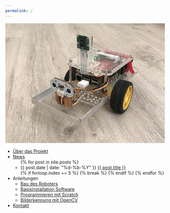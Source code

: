 ```yaml
---
permalink: /
---
```


![Schüler Roboter](images/rover.jpg)

* [Über das Projekt](project/)
* [News](news/)
  <ul>
    {% for post in site.posts %}
      <li>{{ post.date | date: "%d-%b-%Y" }} <a href="{{ post.url }}">{{ post.title }}</a></li>
      {% if forloop.index == 5 %}
        {% break %}
      {% endif %}
    {% endfor %}
  </ul>
* Anleitungen
  * [Bau des Roboters](tutorials/build_a_robot/)
  * [Basisinstallation Software](tutorials/software_image/)
  * [Programmieren mit Scratch](tutorials/programming_with_scratch/)
  * [Bilderkennung mit OpenCV](tutorials/image_recognition_with_opencv/)
* [Kontakt](contact/)
